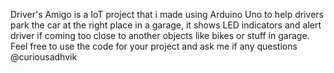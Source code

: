 Driver's Amigo is a IoT project that i made using Arduino Uno to help drivers park the car at the right place in a garage, it shows LED indicators and alert driver if coming too close to another objects like bikes or stuff in garage. Feel free to use the code for your project and ask me if any questions @curiousadhvik


